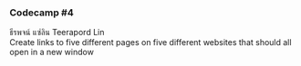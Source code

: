 ### Codecamp #4  
ธีรพจน์ แซ่ลิน Teerapord Lin  
Create links to five different pages on five different websites that should all open in a new window
